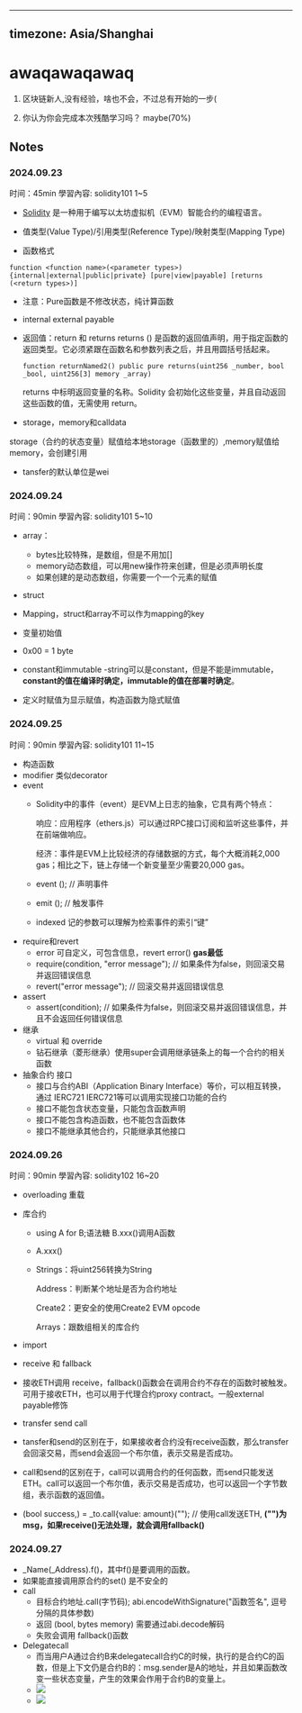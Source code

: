
---
timezone: Asia/Shanghai
---



# awaqawaqawaq

1. 区块链新人,没有经验，啥也不会，不过总有开始的一步(
 
2. 你认为你会完成本次残酷学习吗？ maybe(70%)
   
## Notes

<!-- Content_START -->

### 2024.09.23
时间：45min  學習內容: solidity101 1~5

- [Solidity](https://www.wtf.academy/docs/solidity-101/HelloWeb3/) 是一种用于编写以太坊虚拟机（EVM）智能合约的编程语言。

- 值类型(Value Type)/引用类型(Reference Type)/映射类型(Mapping Type)
- 函数格式
```solidity  
function <function name>(<parameter types>) {internal|external|public|private} [pure|view|payable] [returns (<return types>)]
```
- 注意：Pure函数是不修改状态，纯计算函数
- internal external payable
- 返回值：return 和 returns
  returns (<return types>) 是函数的返回值声明，用于指定函数的返回类型。它必须紧跟在函数名和参数列表之后，并且用圆括号括起来。
  

  ```solidity
  function returnNamed2() public pure returns(uint256 _number, bool _bool, uint256[3] memory _array)
  ```
    returns 中标明返回变量的名称。Solidity 会初始化这些变量，并且自动返回这些函数的值，无需使用 return。
- storage，memory和calldata
  
storage（合约的状态变量）赋值给本地storage（函数里的）,memory赋值给memory，会创建引用 
- tansfer的默认单位是wei

### 2024.09.24
时间：90min  學習內容: solidity101 5~10
- array：
  - bytes比较特殊，是数组，但是不用加[]
  - memory动态数组，可以用new操作符来创建，但是必须声明长度
  - 如果创建的是动态数组，你需要一个一个元素的赋值

- struct
- Mapping，struct和array不可以作为mapping的key
- 变量初始值
- 0x00 = 1 byte
- constant和immutable
  -string可以是constant，但是不能是immutable，**constant的值在编译时确定，immutable的值在部署时确定**。
- 定义时赋值为显示赋值，构造函数为隐式赋值
  
### 2024.09.25
时间：90min  學習內容: solidity101 11~15
- 构造函数
- modifier  类似decorator
- event  
  - Solidity中的事件（event）是EVM上日志的抽象，它具有两个特点：
  
      响应：应用程序（ethers.js）可以通过RPC接口订阅和监听这些事件，并在前端做响应。

      经济：事件是EVM上比较经济的存储数据的方式，每个大概消耗2,000 gas；相比之下，链上存储一个新变量至少需要20,000 gas。

  - event <event name>(<parameter types>);  // 声明事件
  - emit <event name>(<parameter values>);  // 触发事件
  - indexed 记的参数可以理解为检索事件的索引“键”
- require和revert
  - error 可自定义，可包含信息，revert error()  **gas最低**
  - require(condition, "error message");  // 如果条件为false，则回滚交易并返回错误信息
  - revert("error message");  // 回滚交易并返回错误信息
- assert
  - assert(condition);  // 如果条件为false，则回滚交易并返回错误信息，并且不会返回任何错误信息
- 继承 
  - virtual 和 override
  - 钻石继承（菱形继承）使用super会调用继承链条上的每一个合约的相关函数
- 抽象合约  接口
  - 接口与合约ABI（Application Binary Interface）等价，可以相互转换，通过 IERC721 IERC721等可以调用实现接口功能的合约
  - 接口不能包含状态变量，只能包含函数声明
  - 接口不能包含构造函数，也不能包含函数体
  - 接口不能继承其他合约，只能继承其他接口

### 2024.09.26
时间：90min  學習內容: solidity102 16~20
- overloading 重载 
- 库合约 
  - using A for B;语法糖 B.xxx()调用A函数 
  - A.xxx()
  - Strings：将uint256转换为String
  
    Address：判断某个地址是否为合约地址

    Create2：更安全的使用Create2 EVM opcode

    Arrays：跟数组相关的库合约

- import
- receive 和 fallback
- 接收ETH调用 receive，fallback()函数会在调用合约不存在的函数时被触发。可用于接收ETH，也可以用于代理合约proxy contract。一般external payable修饰
- transfer send call
- tansfer和send的区别在于，如果接收者合约没有receive函数，那么transfer会回滚交易，而send会返回一个布尔值，表示交易是否成功。
- call和send的区别在于，call可以调用合约的任何函数，而send只能发送ETH。call可以返回一个布尔值，表示交易是否成功，也可以返回一个字节数组，表示函数的返回值。
- (bool success,) = _to.call{value: amount}(""); // 使用call发送ETH, **("")为msg，如果receive()无法处理，就会调用fallback()**
### 2024.09.27
- _Name(_Address).f()，其中f()是要调用的函数。
-  如果能直接调用原合约的set() 是不安全的
-  call
   - 目标合约地址.call(字节码); abi.encodeWithSignature("函数签名", 逗号分隔的具体参数) 
   - 返回 (bool, bytes memory) 需要通过abi.decode解码
   - 失败会调用 fallback()函数
-  Delegatecall
     - 而当用户A通过合约B来delegatecall合约C的时候，执行的是合约C的函数，但是上下文仍是合约B的：msg.sender是A的地址，并且如果函数改变一些状态变量，产生的效果会作用于合约B的变量上。
     - ![](https://images.mirror-media.xyz/publication-images/VgMR533pA8WYtE5Lr65mQ.png?height=698&width=1860) 
     - ![](https://images.mirror-media.xyz/publication-images/JucQiWVixdlmJl6zHjCSI.png?height=702&width=1862)
<!-- Content_END -->
